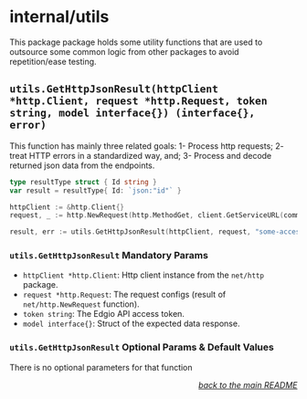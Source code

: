 # internal/utils

This package package holds some utility functions that are used to outsource some common logic from other packages to avoid repetition/ease testing.

## `utils.GetHttpJsonResult(httpClient *http.Client, request *http.Request, token string, model interface{}) (interface{}, error)`

This function has mainly three related goals: 1- Process http requests; 2- treat HTTP errors in a standardized way, and; 3- Process and decode returned json data from the endpoints.

```go
type resultType struct { Id string }
var result = resultType{ Id: `json:"id"` }

httpClient := &http.Client{}
request, _ := http.NewRequest(http.MethodGet, client.GetServiceURL(common.URLParams{ Path: "some-org-id" }), nil)

result, err := utils.GetHttpJsonResult(httpClient, request, "some-access-token", &result)
```

### `utils.GetHttpJsonResult` Mandatory Params

- `httpClient *http.Client`: Http client instance from the `net/http` package.
- `request *http.Request`: The request configs (result of `net/http.NewRequest` function).
- `token string`: The Edgio API access token.
- `model interface{}`: Struct of the expected data response.

### `utils.GetHttpJsonResult` Optional Params & Default Values

There is no optional parameters for that function

<p align="right"><em><a href="../../#utils">back to the main README</a></em></p>

